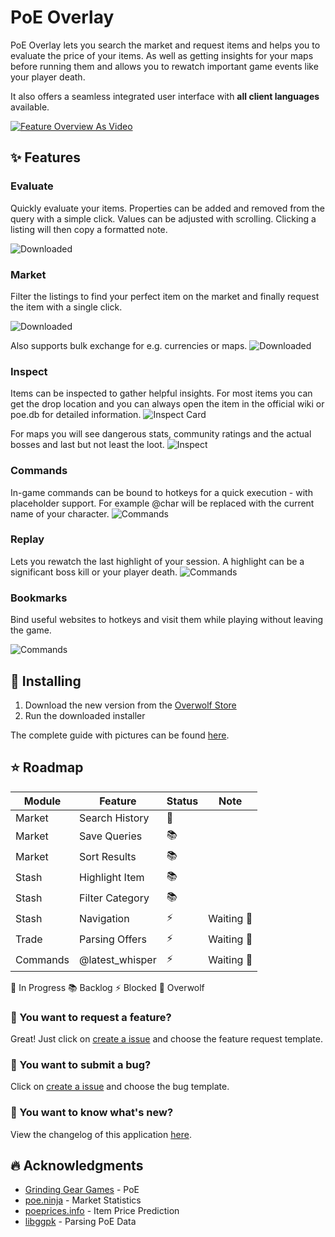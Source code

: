 # PoE Overlay

PoE Overlay lets you search the market and request items and helps you to evaluate the price of your items. As well as getting insights for your maps before running them and allows you to rewatch important game events like your player death.

It also offers a seamless integrated user interface with **all client languages** available.

[![Feature Overview As Video](img/video.jpg)](https://www.youtube.com/watch?v=u3M0P7yAVpU)

## ✨ Features

### Evaluate

Quickly evaluate your items. Properties can be added and removed from the query with a simple click. Values can be adjusted with scrolling. Clicking a listing will then copy a formatted note.

![Downloaded](img/feature_evaluate.jpg)

### Market

Filter the listings to find your perfect item on the market and finally request the item with a single click.

![Downloaded](img/feature_market_search.jpg)

Also supports bulk exchange for e.g. currencies or maps.
![Downloaded](img/feature_market_exchange.jpg)

### Inspect

Items can be inspected to gather helpful insights. For most items you can get the drop location and you can always open the item in the official wiki or poe.db for detailed information.
![Inspect Card](img/feature_inspect_card.jpg)

For maps you will see dangerous stats, community ratings and the actual bosses and last but not least the loot.
![Inspect](img/feature_inspect.jpg)

### Commands

In-game commands can be bound to hotkeys for a quick execution - with placeholder support. For example @char will be replaced with the current name of your character.
![Commands](img/feature_commands.jpg)

### Replay

Lets you rewatch the last highlight of your session. A highlight can be a significant boss kill or your player death.
![Commands](img/feature_replay.jpg)

### Bookmarks

Bind useful websites to hotkeys and visit them while playing without leaving the game.

![Commands](img/feature_bookmarks.jpg)

## 🚩 Installing

1. Download the new version from the [Overwolf Store](https://www.overwolf.com/app/Kyusung4698-PoE_Overlay)
2. Run the downloaded installer

The complete guide with pictures can be found [here](INSTALLING.md).

## ⭐ Roadmap

| Module        | Feature         | Status | Note     
| ------------- | --------------- | ------ | ---------
| Market        | Search History  | 🚧     |
| Market        | Save Queries    | 📚     |
| Market        | Sort Results    | 📚     |
| Stash         | Highlight Item  | 📚     |
| Stash         | Filter Category | 📚     |
| Stash         | Navigation      | ⚡     | Waiting 🐺
| Trade         | Parsing Offers  | ⚡     | Waiting 🐺
| Commands      | @latest_whisper | ⚡     | Waiting 🐺

🚧 In Progress 📚 Backlog ⚡ Blocked 🐺 Overwolf 

### 🚀 You want to request a feature?

Great! Just click on [create a issue](https://github.com/Kyusung4698/PoE-Overlay/issues/new/choose) and choose the feature request template.

### 🐞 You want to submit a bug?

Click on [create a issue](https://github.com/Kyusung4698/PoE-Overlay/issues/new/choose) and choose the bug template.

### 📰 You want to know what's new?

View the changelog of this application [here](CHANGELOG.md).

## 🔥 Acknowledgments

- [Grinding Gear Games](https://www.pathofexile.com/) - PoE
- [poe.ninja](https://poe.ninja/) - Market Statistics
- [poeprices.info](https://www.poeprices.info/) - Item Price Prediction
- [libggpk](https://github.com/MuxaJIbI4/libggpk) - Parsing PoE  Data
